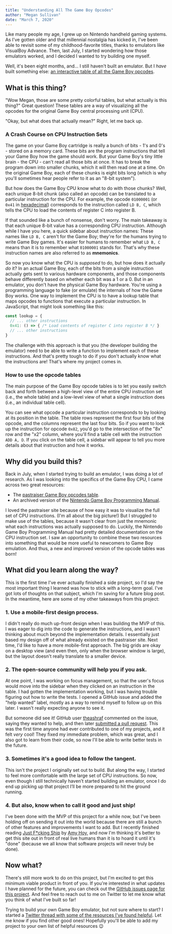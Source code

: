 ```yaml
---
title: "Understanding All The Game Boy Opcodes"
author: "Megan Sullivan"
date: "March 7, 2020"
---
```


Like many people my age, I grew up on Nintendo handheld gaming systems. As I've gotten older and that millennial nostalgia has kicked in, I've been able to revisit some of my childhood-favorite titles, thanks to emulators like VisualBoy Advance. Then, last July, I started wondering how those emulators worked, and I decided I wanted to try building one myself.

Well, it's been eight months, and... I still haven't built an emulator. But I *have* built something else: [an interactive table of all the Game Boy opcodes](https://meganesu.github.io/generate-gb-opcodes).

## What is this thing?

"Wow Megan, those are some pretty colorful tables, but what actually is this thing?" Great question! These tables are a way of visualizing all the opcodes for the original Game Boy central processing unit (CPU).

"Okay, but what does that actually mean?" Right, let me back up.

### A Crash Course on CPU Instruction Sets

The game on your Game Boy cartridge is really a bunch of bits - 1's and 0's - stored on a memory card. These bits are the program instructions that tell your Game Boy how the game should work. But your Game Boy's tiny little brain - the CPU - can't read all those bits at once. It has to break the program down into smaller chunks, which it will then read one at a time. On the original Game Boy, each of these chunks is eight bits long (which is why you'll sometimes hear people refer to it as an "8-bit system").

But how does the Game Boy CPU know what to do with those chunks? Well, each unique 8-bit chunk (also called an opcode) can be translated to a particular instruction for the CPU. For example, the opcode `01000001` (or `0x41` in [hexadecimal](https://simple.wikipedia.org/wiki/Hexadecimal)) corresponds to the instruction called `LD B, C`, which tells the CPU to load the contents of register C into register B. 

If that sounded like a bunch of nonsense, don't worry. The main takeaway is that each unique 8-bit value has a corresponding CPU instruction. Although while I have you here, a quick sidebar about instruction names: These names like `LD B, C` aren't for the Game Boy; they're for the humans trying to write Game Boy games. It's easier for humans to remember what `LD B, C` means than it is to remember what `01000001` stands for. That's why these instruction names are also referred to as **mnemonics**.

So now you know what the CPU is *supposed* to do, but how does it actually *do* it? In an actual Game Boy, each of the bits from a single instruction actually gets sent to various hardware components, and those components behave differently based on whether each bit was a 1 or a 0. But in an emulator, you don't have the physical Game Boy hardware. You're using a programming language to fake (or emulate) the internals of how the Game Boy works. One way to implement the CPU is to have a lookup table that maps opcodes to functions that execute a particular instruction. In JavaScript, that might look something like this:

```javascript
const lookup = {
  // ... other instructions
  0x41: () => { /* Load contents of register C into register B */ }
  // ... other instructions
}
```

The challenge with this approach is that you (the developer building the emulator) need to be able to write a function to implement each of these instructions. And that's pretty tough to do if you don't actually know what the instructions are! That's where my project comes in.

### How to use the opcode tables

The main purpose of the Game Boy opcode tables is to let you easily switch back and forth between a high-level view of the entire CPU instruction set (i.e., the whole table) and a low-level view of what a single instruction does (i.e., an individual table cell).

You can see what opcode a particular instruction corresponds to by looking at its position in the table. The table rows represent the first four bits of the opcode, and the columns represent the last four bits. So if you want to look up the instruction for opcode `0x82`, you'd go to the intersection of the "8x" row and the "x2" column, where you'll find a table cell with the instruction `ADD A, D`. If you click on the table cell, a sidebar will appear to tell you more details about that instruction and how it works.

## Why did you build this?

Back in July, when I started trying to build an emulator, I was doing a lot of research. As I was looking into the specifics of the Game Boy CPU, I came across two great resources:

* The [pastraiser Game Boy opcodes table](https://www.pastraiser.com/cpu/gameboy/gameboy_opcodes.html).
* An archived version of the [Nintendo Game Boy Programming Manual](https://archive.org/details/GameBoyProgManVer1.1/mode/2up).

I loved the pastraiser site because of how easy it was to visualize the full set of CPU instructions. (I'm all about the big picture!) But I struggled to make use of the tables, because it wasn't clear from just the mnemonic what each instructions was actually supposed to do. Luckily, the Nintendo Game Boy Programming Manual had pretty detailed documentation on the CPU instruction set. I saw an opportunity to combine these two resources into something that would be more useful to newcomers to Game Boy emulation. And thus, a new and improved version of the opcode tables was born!

## What did you learn along the way?

This is the first time I've ever actually finished a side project, so I'd say the most important thing I learned was how to stick with a long-term goal. I've got lots of thoughts on that subject, which I'm saving for a future blog post. In the meantime, here are some of my other takeaways from this project:

### 1. Use a mobile-first design process.

I didn't really do much up-front design when I was building the MVP of this. I was eager to dig into the code to generate the instructions, and I wasn't thinking about much beyond the implementation details. I essentially just based my design off of what already existed on the pastraiser site. Next time, I'd like to have a more mobile-first approach. The big grids are okay on a desktop view (and even then, only when the browser window is large), but the layout doesn't really translate to a smaller device.

### 2. The open-source community will help you if you ask.

At one point, I was working on focus management, so that the user's focus would move into the sidebar when they clicked on an instruction in the table. I had gotten the implementation working, but I was having trouble figuring out how to write the tests. I opened a GitHub issue and added the "help wanted" label, mostly as a way to remind myself to follow up on this later. I wasn't really expecting anyone to see it.

But someone did see it! GitHub user [theashraf](https://github.com/theashraf) commented on the issue, saying they wanted to help, and then later [submitted a pull request](https://github.com/meganesu/generate-gb-opcodes/pull/21). This was the first time anyone had ever contributed to one of my projects, and it felt *very* cool! They fixed my immediate problem, which was great, and I also got to learn from their code, so now I'll be able to write better tests in the future.

### 3. Sometimes it's a good idea to follow the tangent.

This isn't the project I originally set out to build. But along the way, I started to feel more comfortable with the large set of CPU instructions. So now, even though I still technically haven’t started building an emulator, once I do end up picking up that project I’ll be more prepared to hit the ground running.

### 4. But also, know when to call it good and just ship!

I've been done with the MVP of this project for a while now, but I've been holding off on sending it out into the world because there are still a bunch of other features and improvements I want to add. But I recently finished reading [Just F*cking Ship](https://stackingthebricks.com/just-fucking-ship/) by [Amy Hoy](https://twitter.com/amyhoy), and now I'm thinking it's better to get this site out in front of real live humans than it is to hoard it until it's "done" (because we all know that software projects will never truly be done).

## Now what?

There's still more work to do on this project, but I'm excited to get this minimum viable product in front of you. If you're interested in what updates I have planned for the future, you can check out the [GitHub issues page for this project](https://github.com/meganesu/generate-gb-opcodes/issues). And feel free to reach out to me on Twitter to let me know what you think of what I've built so far!

Trying to build your own Game Boy emulator, but not sure where to start? I started a [Twitter thread with some of the resources I've found helpful](https://twitter.com/meganesulli/status/1146306829418262528?s=20). Let me know if you find other good ones! Hopefully you'll be able to add my project to your own list of helpful resources 😉
